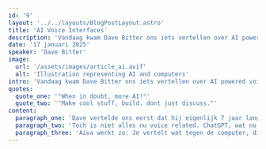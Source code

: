 ```yaml
---
id: '9'
layout: '../../layouts/BlogPostLayout.astro'
title: 'AI Voice Interfaces'
description: 'Vandaag kwam Dave Bitter ons iets vertellen over AI powered voice interfaces.'
date: '17 januari 2025'
speaker: 'Dave Bitter'
image:
  url: '/assets/images/article_ai.avif'
  alt: 'Illustration representing AI and computers'
intro: 'Vandaag kwam Dave Bitter ons iets vertellen over AI powered voice interfaces, en dan voornamelijk over de rise hiervan binnen het web. Dave werkt bij digital design agency IO, doet veel aan het geven van presentaties en is ook onderdeel van Google, namelijk bij het Developer Expert Program. Dave heeft ons meer verteld over AI, en wat voor coole dingen je hiermee kan doen op het web. Hij gaf veel demo voorbeelden, en liet een beetje code zien.'
quotes:
  quote_one: '"When in doubt, more AI!"'
  quote_two: '"Make cool stuff, build. dont just discuss."'
content:
  paragraph_one: 'Dave vertelde ons eerst dat hij eigenlijk 7 jaar lang heeft gewacht op een leuke usecase voor Voice AI. Zijn eerste projectje hiermee was PresiParrot, die live transcripties kan geven bij presentaties. Die demo staat inmiddels ook al 7 jaar live, toevallig. PresiParrot maakt gebruik van de Speech Recognition API, en zie zet voice imput om naar tekst. Ook vertelt Dave dat voice recognition eigenlijk al in 1950 bestond, dit waren de early days van speech recognition, met de first attempts om computers simepele woorden en nummers te laten verstaan. In 1970-1980 werd het steeds beter, waarna in de 1990s er programmas kwamen als Dragon Dictate en IBM ViaVoice. In de 2000s werd het steeds normaler, omdat ook Google toen een functie introduceerde waar je met jouw stem zoekopdrachten kon doen. In de 2010s ging dit nog een stapje verder door middel van smart assisstance, zoals Alexa, Google home/nest, Siri etc. In de 2020s is het bijna normaal, every day voice interactions is een ding. '
  paragraph_two: 'Toch is niet alles nu voice related. ChatGPT, wat nu helemaal hot is, is namelijk toch iets waarbij voornamelijk gebruik gemaakt wordt van een chat. Daarom vroeg Dave zichzelf de vraag, wat is de meest natuurlijke manier voor mensen om te communiceren? De meeste mensen lopen liever naar iemand toe om een vraag te stellen. Dave heeft een prototype laten zien, namelijk Aiva. Aiva is een voice activated assistent, eigenlijk een soort chatGPT maar dan praat je tegen een soort bewegende blob. De demonstratie ging in het begin niet smooth, maar dit kwam omdat hij bij PresiParrot zijn microfoon nog aan had, en we kwamen er achter dat dat gelijk een limit is, hahha. Aiva vertelde ons een joke over Front-End. Wat mij opviel, was dat haar stem niet monotoon klinkt als een robot, maar daadwerkelijk als een persoon.'
  paragraph_three: 'Aiva werkt zo: Je vertelt wat tegen de computer, die stuurt de tekst door naar de AI database, die geeft antwoord, en leest dat dan weer op. Dave gebruikt hierbij de Speech Recognition AI, checkt in de code of deze in de browser aanwezig is, en als er dan een resultaat is update het scherm. Voor de output, gebruikt hij de Speech Synthesis API. Hij heeft de API persoonlijkheid gegeven door een idling animatie (rustig), een listening animatie (iets heftiger) en een responsing animatie (helemaal ham). Die blobs heeft hij gedaan met ThreeJS, een voorbeeld wat hij van YouTube had gehaald. En dan had hij binnen een paar uur, een mooie proof of concept. Ook zei Dave, when in doubt, more AI! Ik weet niet of ik het daarmee eens ben though, hahaha. Hij doelde hiermee op het gebruik van Elevenlabs, hier kan je allemaal stemmen vinden. Ook gaf hij aan dat het belangrijk is dat je niet teveel latency hebt, omdat dat de illusie van een live conversatie verpest. Dit doet hij door per zin een kleine fetch te doen, omdat je dan veel snellere reactietijden hebt en de AI eigenlijk terwijl hij al antwoord geeft, de rest van het antwoord nog kan berekenen en klaarmaken. AI is just another data source, its the UX that makes the difference. Wel wou Dave duidelijk maken, dat je oudere technieken niet moet vergeten: voor hem duurde het 7 jaar om een usecase te vinden voor SpeechRecognition. Als laatste gaf hij ons nog de boodschap: Make cool stuff, build. Dont just discuss.'
---
```

